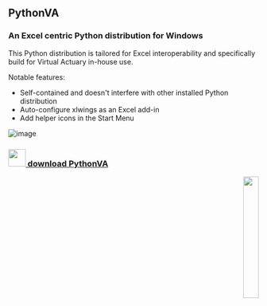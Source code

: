 ## PythonVA 
### An Excel centric Python distribution for Windows

This Python distribution is tailored for Excel interoperability and specifically build for Virtual Actuary in-house use.

Notable features:
  - Self-contained and doesn't interfere with other installed Python distribution
  - Auto-configure xlwings as an Excel add-in
  - Add helper icons in the Start Menu

![image](https://user-images.githubusercontent.com/4103775/110107712-f05a4d80-7db3-11eb-8a13-e87600c55deb.png)

### <a href="https://github.com/AutoActuary/PythonVA/releases"><img src="https://i.redd.it/t4f6ysfremu11.png" height="35" /> download PythonVA</a> 


<p align="right">
<img src="https://user-images.githubusercontent.com/4103775/110105243-d23f1e00-7db0-11eb-89ac-a1908ef7f684.jpg" width="25%" height="25%">
</p>
